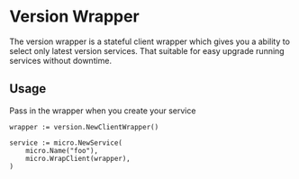 # Version Wrapper

The version wrapper is a stateful client wrapper which gives you a ability to select only latest version services. That suitable for easy upgrade running services without downtime.

## Usage

Pass in the wrapper when you create your service

```
wrapper := version.NewClientWrapper()

service := micro.NewService(
	micro.Name("foo"),
	micro.WrapClient(wrapper),
)
```
